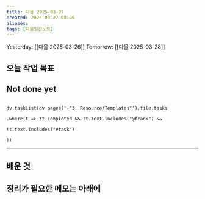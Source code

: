 ```yaml
---
title: 다울 2025-03-27
created: 2025-03-27 08:05
aliases: 
tags: [다울일간노트]
---
```



Yesterday: [[다울 2025-03-26]] 
Tomorrow: [[다울 2025-03-28]] 




## 오늘 작업 목표




## Not done yet

```dataviewjs

dv.taskList(dv.pages('-"3. Resource/Templates"').file.tasks

.where(t => !t.completed && !t.text.includes("@frank") &&

!t.text.includes("#task")

))

```

---

## 배운 것




## 정리가 필요한 메모는 아래에



